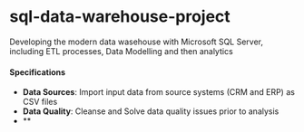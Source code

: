 # sql-data-warehouse-project
Developing the modern data wasehouse with Microsoft SQL Server, including ETL processes, Data Modelling and then analytics

#### Specifications
- **Data Sources**: Import input data from source systems (CRM and ERP) as CSV files
- **Data Quality**: Cleanse and Solve data quality issues prior to analysis
- **
